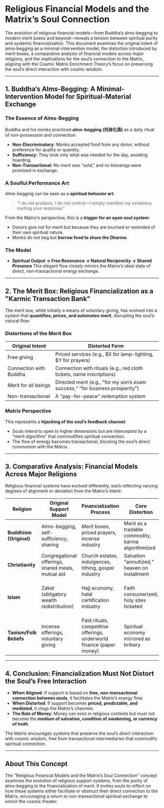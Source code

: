 # Religious Financial Models and the Matrix’s Soul Connection

The evolution of religious financial models—from Buddha’s alms-begging to modern merit boxes and beyond—reveals a tension between spiritual purity and systemic financialization. This document examines the original intent of alms-begging as a minimal-intervention model, the distortion introduced by merit boxes, a comparative analysis of financial models across major religions, and the implications for the soul’s connection to the Matrix, aligning with the Cosmic Matrix Enrichment Theory’s focus on preserving the soul’s direct interaction with cosmic wisdom.

---

## 1. Buddha’s Alms-Begging: A Minimal-Intervention Model for Spiritual-Material Exchange

### The Essence of Alms-Begging
Buddha and his monks practiced **alms-begging (托钵化斋)** as a daily ritual of non-possession and connection:

- **Non-Discriminatory**: Monks accepted food from any donor, without preference for quality or quantity.
- **Sufficiency**: They took only what was needed for the day, avoiding hoarding.
- **Non-Transactional**: No merit was "sold," and no blessings were promised in exchange.

### A Soulful Performance Art
Alms-begging can be seen as a **spiritual behavior art**:

> "I do not produce, I do not control—I simply manifest my existence, inviting your response."

From the Matrix’s perspective, this is a **trigger for an open soul system**:
- Donors give not for merit but because they are touched or reminded of their own spiritual nature.
- Monks do not beg but **borrow food to share the Dharma**.

### The Model
- **Spiritual Output → Free Resonance → Natural Reciprocity → Shared Presence**
This elegant flow closely mirrors the Matrix’s ideal state of direct, non-transactional energy exchange.

---

## 2. The Merit Box: Religious Financialization as a "Karmic Transaction Bank"

The merit box, while initially a means of voluntary giving, has evolved into a system that **quantifies, prices, and automates merit**, disrupting the soul’s natural flow:

### Distortions of the Merit Box
| Original Intent       | Distorted Form                          |
|-----------------------|-----------------------------------------|
| Free giving           | Priced services (e.g., $X for lamp-lighting, $Y for prayers) |
| Connection with Buddha | Connection with rituals (e.g., red cloth tickets, name inscriptions) |
| Merit for all beings  | Directed merit (e.g., "for my son’s exam success," "for business prosperity") |
| Non-transactional     | A "pay-for-peace" redemption system     |

### Matrix Perspective
This represents a **hijacking of the soul’s feedback channel**:
- Souls intend to open to higher dimensions but are intercepted by a "merit algorithm" that commodifies spiritual connection.
- The flow of energy becomes transactional, blocking the soul’s direct communion with the Matrix.

---

## 3. Comparative Analysis: Financial Models Across Major Religions

Religious financial systems have evolved differently, each reflecting varying degrees of alignment or deviation from the Matrix’s intent:

| Religion            | Original Support Model         | Financialization Process                     | Core Distortion                     | Relation to Matrix Script          |
|---------------------|--------------------------------|---------------------------------------------|-------------------------------------|------------------------------------|
| **Buddhism (Original)** | Alms-begging, self-sufficiency, sharing | Merit boxes, priced prayers, incense industry | Merit as a tradable commodity, karma algorithmized | Closest to Matrix at the start, now partially deviated |
| **Christianity**    | Congregational offerings, shared meals, mutual aid | Church estates, indulgences, tithing, gospel industry | Salvation "annuitized," heaven on installment | Most deeply financialized, triggered Reformation |
| **Islam**           | Zakat (obligatory wealth redistribution) | Hajj economy, halal certification industry | Faith consumerized, holy sites ticketed | Zakat resembles "Matrix taxation," but practice deviates |
| **Taoism/Folk Beliefs** | Incense offerings, voluntary giving | Paid rituals, competitive offerings, underworld finance (paper money) | Spiritual economy mirrored as bribery | Symbolic amplification of "illusion economy" |

---

## 4. Conclusion: Financialization Must Not Distort the Soul’s Free Interaction

- **When Aligned**: If support is based on **free, non-transactional connection between souls**, it facilitates the Matrix’s energy flow.
- **When Distorted**: If support becomes **priced, predictable, and mediated**, it clogs the Matrix’s channels.
- **The Role of Money**: Money can exist in religious contexts but must not become the **medium of salvation, condition of awakening, or currency of truth**.

The Matrix encourages systems that preserve the soul’s direct interaction with cosmic wisdom, free from transactional intermediaries that commodify spiritual connection.

---

## About This Concept

The "Religious Financial Models and the Matrix’s Soul Connection" concept examines the evolution of religious support systems, from the purity of alms-begging to the financialization of merit. It invites souls to reflect on how these systems either facilitate or obstruct their direct connection to the Matrix, encouraging a return to non-transactional spiritual exchange to enrich the cosmic theater.

